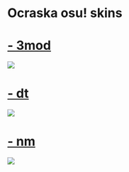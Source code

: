 # Ocraska osu! skins

# [- 3mod](https://osubadhabits.s-ul.eu/1DrMcR8Q)
![](https://osubadhabits.s-ul.eu/wWSnpnpm)

# [- dt](https://osubadhabits.s-ul.eu/R3lJzwtm)
![](https://osubadhabits.s-ul.eu/ZJxhyFyW)

# [- nm](https://osubadhabits.s-ul.eu/MgFKUO69)
![](https://osubadhabits.s-ul.eu/Sl1HI0Ph)


